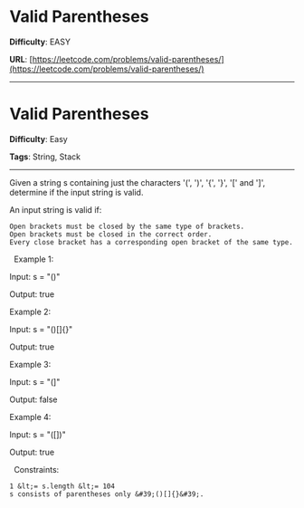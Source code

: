 # Valid Parentheses

**Difficulty**: EASY

**URL**: [https://leetcode.com/problems/valid-parentheses/](https://leetcode.com/problems/valid-parentheses/)

---

# Valid Parentheses

**Difficulty**: Easy

**Tags**: String, Stack

---

Given a string s containing just the characters &#39;(&#39;, &#39;)&#39;, &#39;{&#39;, &#39;}&#39;, &#39;[&#39; and &#39;]&#39;, determine if the input string is valid.

An input string is valid if:


	Open brackets must be closed by the same type of brackets.
	Open brackets must be closed in the correct order.
	Every close bracket has a corresponding open bracket of the same type.


&nbsp;
Example 1:


Input: s = &quot;()&quot;

Output: true


Example 2:


Input: s = &quot;()[]{}&quot;

Output: true


Example 3:


Input: s = &quot;(]&quot;

Output: false


Example 4:


Input: s = &quot;([])&quot;

Output: true


&nbsp;
Constraints:


	1 &lt;= s.length &lt;= 104
	s consists of parentheses only &#39;()[]{}&#39;.



